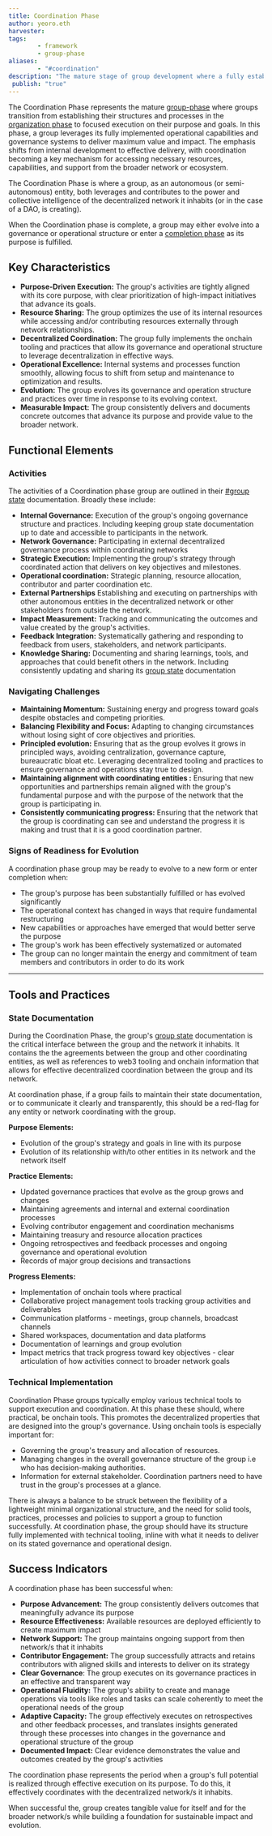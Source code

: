 ```yaml
---
title: Coordination Phase
author: yeoro.eth
harvester: 
tags: 
		- framework
		- group-phase
aliases:
		- "#coordination"
description: "The mature stage of group development where a fully established group executes effectively on its purpose, maximizing impact through coordinated action with others in the network."
 publish: "true"
---
```


The Coordination Phase represents the mature [group-phase](notes/dao-primitives/framework/group-phase/group-phase.md) where groups transition from establishing their structures and processes in the [organization phase](notes/dao-primitives/framework/group-phase/organization.md) to focused execution on their purpose and goals. In this phase, a group leverages its fully implemented operational capabilities and governance systems to deliver maximum value and impact. The emphasis shifts from internal development to effective delivery, with coordination becoming a key mechanism for accessing necessary resources, capabilities, and support from the broader network or ecosystem.

The Coordination Phase is where a group, as an autonomous (or semi-autonomous) entity, both leverages and contributes to the power and collective intelligence of the decentralized network it inhabits (or in the case of a DAO, is creating).

When the Coordination phase is complete, a group may either evolve into a governance or operational structure or enter a [completion phase](notes/dao-primitives/framework/group-phase/completion.md) as its purpose is fulfilled.




## Key Characteristics

* **Purpose-Driven Execution:** The group's activities are tightly aligned with its core purpose, with clear prioritization of high-impact initiatives that advance its goals. 
* **Resource Sharing:** The group optimizes the use of its internal resources while accessing and/or contributing resources externally through network relationships. 
* **Decentralized Coordination:** The group fully implements the onchain tooling and practices that allow its governance and operational structure to leverage decentralization in effective ways.  
* **Operational Excellence:** Internal systems and processes function smoothly, allowing focus to shift from setup and maintenance to optimization and results. 
* **Evolution:** The group evolves its governance and operation structure and practices over time in response to its evolving context. 
* **Measurable Impact:** The group consistently delivers and documents concrete outcomes that advance its purpose and provide value to the broader network.


## Functional Elements

### Activities 

The activities of a Coordination phase group are outlined in their [#group state](notes/dao-primitives/framework%201/group-state.md) documentation. Broadly these include:

- **Internal Governance:** Execution of the group's ongoing governance structure and practices. Including keeping group state documentation up to date and accessible to participants in the network. 
- **Network Governance:** Participating in external decentralized governance process within coordinating networks
- **Strategic Execution:** Implementing the group's strategy through coordinated action that delivers on key objectives and milestones. 
- **Operational coordination:** Strategic planning, resource allocation, contributor and parter coordination etc. 
- **External Partnerships** Establishing and executing on partnerships with other autonomous entities in the decentralized network or other stakeholders from outside the network. 
- **Impact Measurement:** Tracking and communicating the outcomes and value created by the group's activities. 
- **Feedback Integration:** Systematically gathering and responding to feedback from users, stakeholders, and network participants. 
- **Knowledge Sharing:** Documenting and sharing learnings, tools, and approaches that could benefit others in the network. Including consistently updating and sharing its [group state](notes/dao-primitives/framework/group-state.md) documentation



### Navigating Challenges 

- **Maintaining Momentum:** Sustaining energy and progress toward goals despite obstacles and competing priorities. 
- **Balancing Flexibility and Focus:** Adapting to changing circumstances without losing sight of core objectives and priorities. 
- **Principled evolution:** Ensuring that as the group evolves it grows in principled ways, avoiding centralization, governance capture, bureaucratic bloat etc. Leveraging decentralized tooling and practices to ensure governance and operations stay true to design.
- **Maintaining alignment with coordinating entities :** Ensuring that new opportunities and partnerships remain aligned with the group's fundamental purpose and with the purpose of the network that the group is participating in. 
- **Consistently communicating progress:** Ensuring that the network that the group is coordinating can see and understand the progress it is making and trust that it is a good coordination partner. 

### Signs of Readiness for Evolution 

A coordination phase group may be ready to evolve to a new form or enter completion when: 
- The group's purpose has been substantially fulfilled or has evolved significantly 
- The operational context has changed in ways that require fundamental restructuring 
- New capabilities or approaches have emerged that would better serve the purpose 
- The group's work has been effectively systematized or automated 
- The group can no longer maintain the energy and commitment of team members and contributors in order to do its work



---

## Tools and Practices

### State Documentation 

During the Coordination Phase, the group's [group state](notes/dao-primitives/framework/group-phase/group-state.md) documentation is the critical interface between the group and the network it inhabits. It contains the the agreements between the group and other coordinating entities, as well as references to web3 tooling and onchain information that allows for effective decentralized coordination between the group and its network.

At coordination phase, if a group fails to maintain their state documentation, or to communicate it clearly and transparently, this should be a red-flag for any entity or network coordinating with the group. 

**Purpose Elements:** 
- Evolution of the group's strategy and goals in line with its purpose
- Evolution of its relationship with/to other entities in its network and the network itself

**Practice Elements:** 
- Updated governance practices that evolve as the group grows and changes 
- Maintaining agreements and internal and external coordination processes
- Evolving contributor engagement and coordination mechanisms 
- Maintaining treasury and resource allocation practices
- Ongoing retrospectives and feedback processes and ongoing governance and operational evolution 
- Records of major group decisions and transactions

**Progress Elements:** 
- Implementation of onchain tools where practical
- Collaborative project management tools tracking group activities and deliverables 
- Communication platforms - meetings, group channels, broadcast channels
- Shared workspaces, documentation and data platforms
- Documentation of learnings and group evolution 
- Impact metrics that track progress toward key objectives - clear articulation of how activities connect to broader network goals 


### Technical Implementation 

Coordination Phase groups typically employ various technical tools to support execution and coordination. At this phase these should, where practical, be onchain tools. This promotes the decentralized properties that are designed into the group's governance. Using onchain tools is especially important for:  

- Governing the group's treasury and allocation of resources. 
- Managing changes in the overall governance structure of the group i.e who has decision-making authorities.
- Information for external stakeholder. Coordination partners need to have trust in the group's processes at a glance. 

There is always a balance to be struck between the flexibility of a lightweight minimal organizational structure, and the need for solid tools,  practices, processes and policies to support a group to function successfully. At coordination phase, the group should have its structure fully implemented with technical tooling, inline with what it needs to deliver on its stated governance and operational design. 


## Success Indicators 

A coordination phase has been successful when: 

- **Purpose Advancement:** The group consistently delivers outcomes that meaningfully advance its purpose 
- **Resource Effectiveness:** Available resources are deployed efficiently to create maximum impact 
- **Network Support:** The group maintains ongoing support from then network/s that it inhabits
- **Contributor Engagement:** The group successfully attracts and retains contributors with aligned skills and interests to deliver on its strategy
- **Clear Governance**: The group executes on its governance practices in an effective and transparent way
- **Operational Fluidity:** The group's ability to create and manage operations via tools like roles and tasks can scale coherently to meet the operational needs of the group 
- **Adaptive Capacity:** The group effectively executes on retrospectives and other feedback processes, and translates insights generated through these processes into changes in the governance and operational structure of the group
- **Documented Impact:** Clear evidence demonstrates the value and outcomes created by the group's activities 
 
The coordination phase represents the period when a group's full potential is realized through effective execution on its purpose. To do this, it effectively coordinates with the decentralized network/s it inhabits. 

When successful the, group creates tangible value for itself and for the broader network/s while building a foundation for sustainable impact and evolution.

